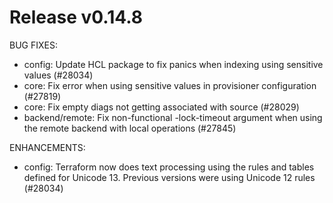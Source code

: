 # Release v0.14.8
BUG FIXES:

* config: Update HCL package to fix panics when indexing using sensitive values (#28034)
* core: Fix error when using sensitive values in provisioner configuration (#27819)
* core: Fix empty diags not getting associated with source (#28029)
* backend/remote: Fix non-functional -lock-timeout argument when using the remote backend with local operations (#27845)

ENHANCEMENTS:

* config: Terraform now does text processing using the rules and tables defined for Unicode 13. Previous versions were using Unicode 12 rules (#28034)